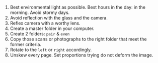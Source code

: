 1. Best environmental light as possible. Best hours in the day: in the morning. Avoid stormy days.
2. Avoid reflection with the glass and the camera.
3. Reflex camera with a worthy lens.
4. Create a master folder in your computer.
5. Create 2 folders: `pair` & `even` 
6. Copy those scans or photographs to the right folder that meet the former criteria.
7. Rotate to the `left` or `right` accordingly.
8. Unskew every page. Set proportions trying do not deform the image. 